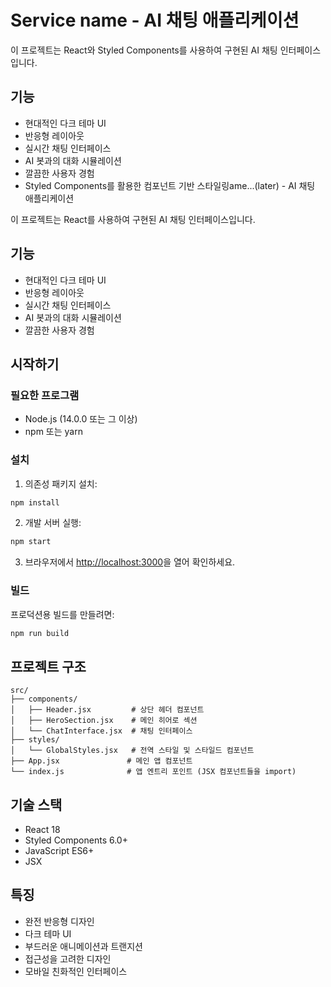 # Service name - AI 채팅 애플리케이션

이 프로젝트는 React와 Styled Components를 사용하여 구현된 AI 채팅 인터페이스입니다.

## 기능

- 현대적인 다크 테마 UI
- 반응형 레이아웃
- 실시간 채팅 인터페이스
- AI 봇과의 대화 시뮬레이션
- 깔끔한 사용자 경험
- Styled Components를 활용한 컴포넌트 기반 스타일링ame...(later) - AI 채팅 애플리케이션

이 프로젝트는 React를 사용하여 구현된 AI 채팅 인터페이스입니다.

## 기능

- 현대적인 다크 테마 UI
- 반응형 레이아웃
- 실시간 채팅 인터페이스
- AI 봇과의 대화 시뮬레이션
- 깔끔한 사용자 경험

## 시작하기

### 필요한 프로그램

- Node.js (14.0.0 또는 그 이상)
- npm 또는 yarn

### 설치

1. 의존성 패키지 설치:

```bash
npm install
```

2. 개발 서버 실행:

```bash
npm start
```

3. 브라우저에서 [http://localhost:3000](http://localhost:3000)을 열어 확인하세요.

### 빌드

프로덕션용 빌드를 만들려면:

```bash
npm run build
```

## 프로젝트 구조

```
src/
├── components/
│   ├── Header.jsx         # 상단 헤더 컴포넌트
│   ├── HeroSection.jsx    # 메인 히어로 섹션
│   └── ChatInterface.jsx  # 채팅 인터페이스
├── styles/
│   └── GlobalStyles.jsx   # 전역 스타일 및 스타일드 컴포넌트
├── App.jsx               # 메인 앱 컴포넌트
└── index.js              # 앱 엔트리 포인트 (JSX 컴포넌트들을 import)
```

## 기술 스택

- React 18
- Styled Components 6.0+
- JavaScript ES6+
- JSX

## 특징

- 완전 반응형 디자인
- 다크 테마 UI
- 부드러운 애니메이션과 트랜지션
- 접근성을 고려한 디자인
- 모바일 친화적인 인터페이스
